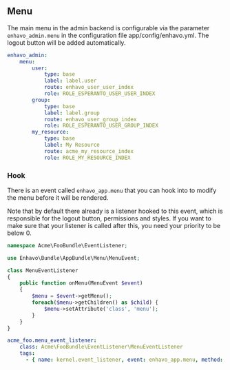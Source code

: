 ## Menu

The main menu in the admin backend is configurable via the parameter
`enhavo_admin.menu` in the configuration file app/config/enhavo.yml. The
logout button will be added automatically.

``` yaml
enhavo_admin:
    menu:
        user:
            type: base
            label: label.user
            route: enhavo_user_user_index
            role: ROLE_ESPERANTO_USER_USER_INDEX
        group:
            type: base
            label: label.group
            route: enhavo_user_group_index
            role: ROLE_ESPERANTO_USER_GROUP_INDEX
        my_resource:
            type: base
            label: My Resource
            route: acme_my_resource_index
            role: ROLE_MY_RESOURCE_INDEX
```

### Hook

There is an event called `enhavo_app.menu` that you can hook into to
modify the menu before it will be rendered.

Note that by default there already is a listener hooked to this event,
which is responsible for the logout button, permissions and styles. If
you want to make sure that your listener is called after this, you need
your priority to be below 0.

``` php
namespace Acme\FooBundle\EventListener;

use Enhavo\Bundle\AppBundle\Menu\MenuEvent;

class MenuEventListener
{
    public function onMenu(MenuEvent $event)
    {
        $menu = $event->getMenu();
        foreach($menu->getChildren() as $child) {
            $menu->setAttribute('class', 'menu');
        }
    }
}
```

``` yaml
acme_foo.menu_event_listener:
    class: Acme\FooBundle\EventListener\MenuEventListener
    tags:
      - { name: kernel.event_listener, event: enhavo_app.menu, method: onMenu, priority: -1 }
```
